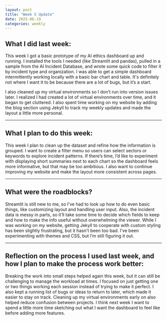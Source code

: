 ```yaml
---
layout: post
title: "Week 5 Update"
date: 2025-06-19
categories: weekly
---
```

## What I did last week:

This week I got a basic prototype of my AI ethics dashboard up and running. I installed the tools I needed (like Streamlit and pandas), pulled in a sample from the AI Incident Database, and wrote some quick code to filter it by incident type and organization. I was able to get a simple dashboard intermittently working locally with a basic bar chart and table. It's definitely not where I want it to be because there are a lot of bugs, but it’s a start.

I also cleaned up my virtual environments so I don’t run into version issues later. I realized I had created a lot of virtual environments over time, and it began to get cluttered. I also spent time working on my website by adding the blog section using Jekyll to track my weekly updates and made the layout a little more personal.

---

## What I plan to do this week:

This week I plan to clean up the dataset and refine how the information is grouped. I want to create a filter menu so users can select sectors or keywords to explore incident patterns. If there’s time, I’d like to experiment with displaying short summaries next to each chart so the dashboard feels more informative, but that may be too ambitious. I also want to continue improving my website and make the layout more consistent across pages.

---

## What were the roadblocks?

Streamlit is still new to me, so I’ve had to look up how to do even basic things, like customizing layout and handling user input. Also, the incident data is messy in parts, so it’ll take some time to decide which fields to keep and how to make the info useful without overwhelming the viewer. While I was working on my website, getting Jekyll to cooperate with custom styling has been slightly frustrating, but it hasn't been too bad. I’ve been experimenting with themes and CSS, but I’m still figuring it out.

---

## Reflection on the process I used last week, and how I plan to make the process work better:

Breaking the work into small steps helped again this week, but it can still be challenging to manage the workload at times. I focused on just getting one or two things working each session instead of trying to make it perfect. I also kept a running list of bugs or ideas to return to later, which made it easier to stay on track. Cleaning up my virtual environments early on also helped reduce confusion between projects. I think next week I want to spend a little more time sketching out what I want the dashboard to feel like before adding more features.
